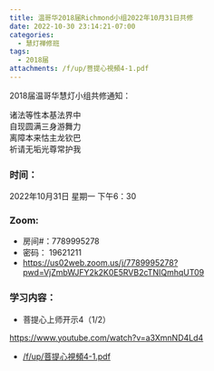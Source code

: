 ```yaml
---
title: 温哥华2018届Richmond小组2022年10月31日共修
date: 2022-10-30 23:14:21-07:00
categories:
  - 慧灯禅修班
tags:
  - 2018届
attachments: /f/up/菩提心視頻4-1.pdf
---
```

2018届温哥华慧灯小组共修通知：

诸法等性本基法界中\
自现圆满三身游舞力\
离障本来怙主龙钦巴\
祈请无垢光尊常护我

### 时间：

2022年10月31日 星期一 下午6：30

### Zoom:

* 房间#：7789995278
* 密码： 19621211
* <https://us02web.zoom.us/j/7789995278?pwd=VjZmbWJFY2k2K0E5RVB2cTNIQmhqUT09>

### 学习内容：

* 菩提心上师开示4（1/2）

<https://www.youtube.com/watch?v=a3XmnND4Ld4>

* [/f/up/菩提心視頻4-1.pdf](/f/up/菩提心視頻4-1.pdf)
